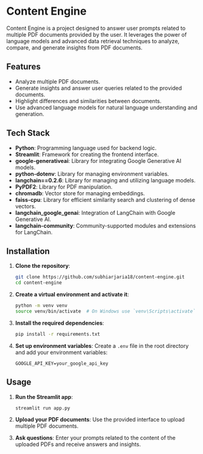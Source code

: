 # Content Engine

Content Engine is a project designed to answer user prompts related to multiple PDF documents provided by the user. It leverages the power of language models and advanced data retrieval techniques to analyze, compare, and generate insights from PDF documents.

## Features

- Analyze multiple PDF documents.
- Generate insights and answer user queries related to the provided documents.
- Highlight differences and similarities between documents.
- Use advanced language models for natural language understanding and generation.

## Tech Stack

- **Python**: Programming language used for backend logic.
- **Streamlit**: Framework for creating the frontend interface.
- **google-generativeai**: Library for integrating Google Generative AI models.
- **python-dotenv**: Library for managing environment variables.
- **langchain==0.2.6**: Library for managing and utilizing language models.
- **PyPDF2**: Library for PDF manipulation.
- **chromadb**: Vector store for managing embeddings.
- **faiss-cpu**: Library for efficient similarity search and clustering of dense vectors.
- **langchain_google_genai**: Integration of LangChain with Google Generative AI.
- **langchain-community**: Community-supported modules and extensions for LangChain.

## Installation

1. **Clone the repository**:
    ```bash
    git clone https://github.com/subhiarjaria18/content-engine.git
    cd content-engine
    ```

2. **Create a virtual environment and activate it**:
    ```bash
    python -m venv venv
    source venv/bin/activate  # On Windows use `venv\Scripts\activate`
    ```

3. **Install the required dependencies**:
    ```bash
    pip install -r requirements.txt
    ```

4. **Set up environment variables**:
    Create a `.env` file in the root directory and add your environment variables:
    ```env
    GOOGLE_API_KEY=your_google_api_key
    ```

## Usage

1. **Run the Streamlit app**:
    ```bash
    streamlit run app.py
    ```

2. **Upload your PDF documents**: Use the provided interface to upload multiple PDF documents.

3. **Ask questions**: Enter your prompts related to the content of the uploaded PDFs and receive answers and insights.


